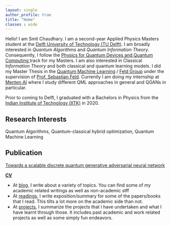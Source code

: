 ```yaml
---
layout: single
author_profile: true
title: "Home"
classes : wide
---
```


Hello! I am Smit Chaudhary. I am a second-year Applied Physics Masters student at the [Delft University of Technology (TU Delft)](https://www.tudelft.nl/en/). I am broadly interested in *Quantum Algorithms* and *Quantum Information Theory*. Consequently, I follow the [Physics for Quantum Devices and Quantum Computing ](https://www.tudelft.nl/en/education/programmes/masters/applied-physics/msc-applied-physics/applied-physics-programme/track-physics-for-quantum-devices-and-quantum-computing/) track for my Masters. I am also interested in Classical *Information Theory* and both classical and quantum learning models. I did my Master Thesis in the [Quantum Machine Learning](https://www.tudelft.nl/en/eemcs/the-faculty/departments/quantum-computer-engineering/sections/quantum-circuits-architectures-and-technology/groups/quantum-machine-learning) / [Feld Group](https://qutech.nl/lab/feld-group/) under the supervision of [Prof. Sebastian Feld](https://sebastianfeld.de/). Currently I am doing my internship at [Menten AI](https://www.menten.ai/) where I study different QML approaches in general and QGANs in particular.

Prior to coming to Delft, I graduated with a Bachelors in Physics from the [Indian Institute of Technology (IITK)](http://iitk.ac.in/) in 2020.

## Research Interests

Quantum Algorithms, Quantum-classical hybrid optimization, Quantum Machine Learning

## Publication

[Towards a scalable discrete quantum generative adversarial neural network](https://arxiv.org/abs/2209.13993)


[**CV**](/assets/pdfs/CV.pdf)

  + At [blog](/blog/), I write about a variety of topics. You can find some of my academic related writings as well as non-academic stff
  + At [readings](/readings/), I write exposition/summary for some of the papers/books that I read. This tilts a lot more on the academic side than not.
  + At [projects](/projects/), I summarize the projects that I have undertaken and what I have learnt through those. It includes past academic and work related projects as well as some simply fun endeavors.
